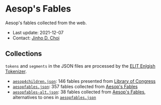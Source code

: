 # Aesop's Fables

Aesop's fables collected from the web.

* Last update: 2021-12-07
* Contact: [Jinho D. Choi](https://github.com/jdchoi77)

## Collections

`tokens` and `segments` in the JSON files are processed by the [ELIT Enlgish Tokenizer](https://github.com/emorynlp/elit-tokenizer).

* [`aesop4children.json`](dat/aesop4children.json): 146 fables presented from [Library of Congress](http://read.gov/aesop/)
* [`aesopfables.json`](dat/aesopfables.json): 357 fables collected from [Aesop's Fables](https://www.aesopfables.com)
* [`aesopfables-alt.json`](dat/aesopfables-alt.json): 38 fables collected from [Aesop's Fables](https://www.aesopfables.com), alternatives to ones in [`aesopfables.json`](dat/aesopfables.json)
